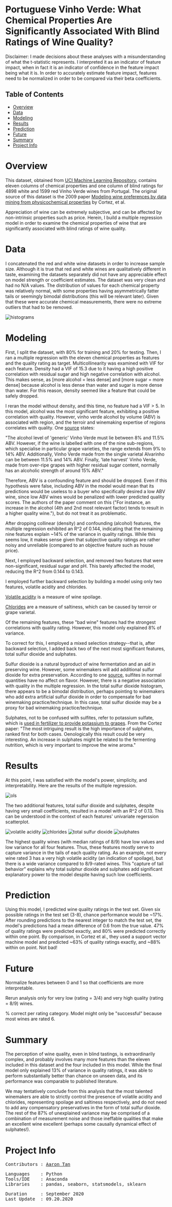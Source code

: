 # Portuguese Vinho Verde: What Chemical Properties Are Significantly Associated With Blind Ratings of Wine Quality?
 
Disclaimer: I made decisions about these analyses with a misunderstanding of what the t-statistic represents. I interpreted it as an indicator of feature impact, when in fact it is an indicator of confidence in the feature impact being what it is. In order to accurately estimate feature impact, features need to be normalized in order to be compared via their beta coefficients.

## Table of Contents
* [Overview](#overview)
* [Data](#data)
* [Modeling](#modeling)
* [Results](#results)
* [Prediction](#prediction)
* [Future](#future)
* [Summary](#summary)
* [Project Info](#project-info)

Overview
=
This dataset, obtained from [UCI Machine Learning Repository](https://archive.ics.uci.edu/ml/datasets/Wine+Quality), contains eleven columns of chemical properties and one column of blind ratings for 4898 white and 1599 red Vinho Verde wines from Portugal. The original source of this dataset is the 2009 paper [Modeling wine preferences by data mining from physicochemical properties](https://www.sciencedirect.com/science/article/abs/pii/S0167923609001377?via%3Dihub) by Cortez, et al.

Appreciation of wine can be extremely subjective, and can be affected by non-intrinsic properties such as price. Herein, I build a multiple regression model in order to examine the chemical properties of wine that are significantly associated with blind ratings of wine quality.

Data
=
I concatenated the red and white wine datasets in order to increase sample size. Although it is true that red and white wines are qualitatively different in taste, examining the datasets separately did not have any appreciable effect on model strength or coefficient estimates. The dataset was very clean and had no N/A values. The distribution of values for each chemical property was relatively normal, with some properties having asymmetrically fatter tails or seemingly bimodal distributions (this will be relevant later). Given that these were accurate chemical measurements, there were no extreme outliers that had to be removed.

![histograms](images/all_histograms.png)

Modeling
=
First, I split the dataset, with 80% for training and 20% for testing. Then, I ran a multiple regression with the eleven chemical properties as features and the quality rating as target. Multicollinearity was examined with VIF for each feature. Density had a VIF of 15.3 due to it having a high positive correlation with residual sugar and high negative correlation with alcohol. This makes sense, as [more alcohol = less dense] and [more sugar = more dense] because alcohol is less dense than water and sugar is more dense than water. For this reason, density seemed like a feature that could be safely dropped. 

I reran the model without density, and this time, no feature had a VIF > 5. In this model, alcohol was the most significant feature, exhibiting a positive correlation with quality. However, vinho verde alcohol by volume (ABV) is associated with region, and the terroir and winemaking expertise of regions correlates with quality. One [source](https://www.alcoholprofessor.com/blog-posts/blog/2014/04/23/vinho-verde-a-splash-of-summer-vinous-joy) states:

"The alcohol level of 'generic' Vinho Verde must lie between 8% and 11.5% ABV. However, if the wine is labelled with one of the nine sub-regions, which specialise in particular grape varieties, the range extends from 9% to 14% ABV. Additionally, Vinho Verde made from the single varietal Alvarinho can be between 11.5% and 14% ABV. Finally, 'late harvest' Vinho Verde, made from over-ripe grapes with higher residual sugar content, normally has an alcoholic strength of around 15% ABV."

Therefore, ABV is a confounding feature and should be dropped. Even if this hypothesis were false, including ABV in the model would mean that its predictions would be useless to a buyer who specifically desired a low ABV wine, since low ABV wines would be penalized with lower predicted quality scores. The authors of the paper comment on this ("For instance, an increase in the alcohol (4th and 2nd most relevant factor) tends to result in a higher quality wine."), but do not treat it as problematic.

After dropping collinear (density) and confounding (alcohol) features, the multiple regression exhibited an R^2 of 0.144, indicating that the remaining nine features explain ~14% of the variance in quality ratings. While this seems low, it makes sense given that subjective quality ratings are rather noisy and unreliable (compared to an objective feature such as house price). 

Next, I employed backward selection, and removed two features that were non-significant, residual sugar and pH. This barely affected the model, reducing the R^2 from 0.144 to 0.143. 

I employed further backward selection by building a model using only two features, volatile acidity and chlorides. 

[Volatile acidity](https://winemakermag.com/article/676-the-perils-of-volatile-acidity) is a measure of wine spoilage. 

[Chlorides](https://www.scielo.br/scielo.php?script=sci_arttext&pid=S0101-20612015000100095) are a measure of saltiness, which can be caused by terroir or grape varietal. 

Of the remaining features, these "bad wine" features had the strongest correlations with quality rating. However, this model only explained 8% of variance.

To correct for this, I employed a mixed selection strategy--that is, after backward selection, I added back two of the next most significant features, total sulfur dioxide and sulphates. 

Sulfur dioxide is a natural byproduct of wine fermentation and an aid in preserving wine. However, some winemakers will add additional sulfur dioxide for extra preservation. According to one [source](https://learn.winecoolerdirect.com/wine-sulfites/), sulfites in normal quantities have no affect on flavor. However, there is a negative association with quality in the multiple regression. In the total sulfur dioxide histogram, there appears to be a bimodal distribution, perhaps pointing to winemakers who add extra artificial sulfur dioxide in order to compensate for bad winemaking practice/technique. In this case, total sulfur dioxide may be a proxy for bad winemaking practice/technique. 

Sulphates, not to be confused with sulfites, refer to potassium sulfate, which is [used in fertilizer to provide potassium to grapes](https://grapesandwine.cals.cornell.edu/newsletters/appellation-cornell/2018-newsletters/issue-33-may-2018-0/grapes-101/). From the Cortez paper: "The most intriguing result is the high importance of sulphates, ranked first for both cases. Oenologically this result could be very interesting. An increase in sulphates might be related to the fermenting nutrition, which is very important to improve the wine aroma." 

Results
=
At this point, I was satisfied with the model's power, simplicity, and interpretability. Here are the results of the multiple regression.

![ols](images/ols.png)

The two additional features, total sulfur dioxide and sulphates, despite having very small coefficients, resulted in a model with an R^2 of 0.13. This can be understood in the context of each features' univariate regerssion scatterplot.

![volatile acidity](images/corr_volatile%20acidity.png)
![chlorides](images/corr_chlorides.png)
![total sulfur dioxide](images/corr_total%20sulfur%20dioxide.png)
![sulphates](images/corr_sulphates.png)

The highest quality wines (with median ratings of 8/9) have low values and low variance for all four features. Thus, these features mostly serve to capture variance in the tails of each quality rating. As an example, not every wine rated 3 has a very high volatile acidity (an indication of spoilage), but there is a wide variance compared to 8/9-rated wines. This "capture of tail behavior" explains why total sulphur dioxide and sulphates add significant explanatory power to the model despite having such low coefficients.

Prediction
=
Using this model, I predicted wine quality ratings in the test set. Given six possible ratings in the test set (3-8), chance performance would be ~17%. After rounding predictions to the nearest integer to match the test set, the model's predictions had a mean difference of 0.6 from the true value. 47% of quality ratings were predicted exactly, and 80% were predicted correctly within one point. By comparison, in Cortez et al., they used a support vector machine model and predicted ~63% of quality ratings exactly, and ~88% within on point. Not bad!

Future
=
Normalize features between 0 and 1 so that coefficients are more interpretable.

Rerun analysis only for very low (rating = 3/4) and very high quality (rating = 8/9) wines.

% correct per rating category. Model might only be "successful" because most wines are rated 6.

Summary
=
The perception of wine quality, even in blind tastings, is extraordinarily complex, and probably involves many more features than the eleven included in this dataset and the four included in this model. While the final model only explained 13% of variance in quality ratings, it was able to perform substantially better than chance on unseen data, and its performance was comparable to published literature. 

We may tentatively conclude from this analysis that the most talented winemakers are able to strictly control the presence of volatile acidity and chlorides, representing spoilage and saltiness respectively, and do not need to add any compensatory preservatives in the form of total sulfur dioxide. The rest of the 87% of unexplained variance may be comprised of a combination of measurement noise and those ineffable qualities that make an excellent wine excellent (perhaps some causally dynamical effect of sulphates!).

Project Info
=
<pre>
Contributors : <a href=https://github.com/aarondzt>Aaron Tan</a>
</pre>

<pre>
Languages    : Python
Tools/IDE    : Anaconda
Libraries    : pandas, seaborn, statsmodels, sklearn
</pre>

<pre>
Duration     : September 2020
Last Update  : 09.20.2020
</pre>
